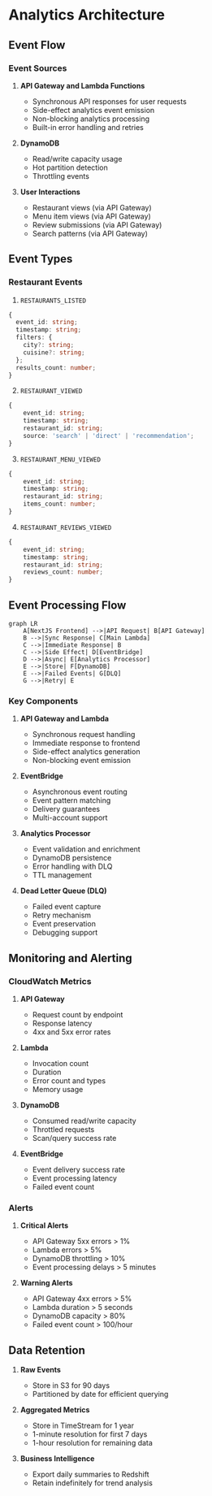 # Analytics Architecture

## Event Flow

### Event Sources

1. **API Gateway and Lambda Functions**

    - Synchronous API responses for user requests
    - Side-effect analytics event emission
    - Non-blocking analytics processing
    - Built-in error handling and retries

2. **DynamoDB**

    - Read/write capacity usage
    - Hot partition detection
    - Throttling events

3. **User Interactions**
    - Restaurant views (via API Gateway)
    - Menu item views (via API Gateway)
    - Review submissions (via API Gateway)
    - Search patterns (via API Gateway)

## Event Types

### Restaurant Events

1. `RESTAURANTS_LISTED`

```typescript
{
  event_id: string;
  timestamp: string;
  filters: {
    city?: string;
    cuisine?: string;
  };
  results_count: number;
}
```

2. `RESTAURANT_VIEWED`

```typescript
{
    event_id: string;
    timestamp: string;
    restaurant_id: string;
    source: 'search' | 'direct' | 'recommendation';
}
```

3. `RESTAURANT_MENU_VIEWED`

```typescript
{
    event_id: string;
    timestamp: string;
    restaurant_id: string;
    items_count: number;
}
```

4. `RESTAURANT_REVIEWS_VIEWED`

```typescript
{
    event_id: string;
    timestamp: string;
    restaurant_id: string;
    reviews_count: number;
}
```

## Event Processing Flow

```mermaid
graph LR
    A[NextJS Frontend] -->|API Request| B[API Gateway]
    B -->|Sync Response| C[Main Lambda]
    C -->|Immediate Response| B
    C -->|Side Effect| D[EventBridge]
    D -->|Async| E[Analytics Processor]
    E -->|Store| F[DynamoDB]
    E -->|Failed Events| G[DLQ]
    G -->|Retry| E
```

### Key Components

1. **API Gateway and Lambda**

    - Synchronous request handling
    - Immediate response to frontend
    - Side-effect analytics generation
    - Non-blocking event emission

2. **EventBridge**

    - Asynchronous event routing
    - Event pattern matching
    - Delivery guarantees
    - Multi-account support

3. **Analytics Processor**

    - Event validation and enrichment
    - DynamoDB persistence
    - Error handling with DLQ
    - TTL management

4. **Dead Letter Queue (DLQ)**
    - Failed event capture
    - Retry mechanism
    - Event preservation
    - Debugging support

## Monitoring and Alerting

### CloudWatch Metrics

1. **API Gateway**

    - Request count by endpoint
    - Response latency
    - 4xx and 5xx error rates

2. **Lambda**

    - Invocation count
    - Duration
    - Error count and types
    - Memory usage

3. **DynamoDB**

    - Consumed read/write capacity
    - Throttled requests
    - Scan/query success rate

4. **EventBridge**
    - Event delivery success rate
    - Event processing latency
    - Failed event count

### Alerts

1. **Critical Alerts**

    - API Gateway 5xx errors > 1%
    - Lambda errors > 5%
    - DynamoDB throttling > 10%
    - Event processing delays > 5 minutes

2. **Warning Alerts**
    - API Gateway 4xx errors > 5%
    - Lambda duration > 5 seconds
    - DynamoDB capacity > 80%
    - Failed event count > 100/hour

## Data Retention

1. **Raw Events**

    - Store in S3 for 90 days
    - Partitioned by date for efficient querying

2. **Aggregated Metrics**

    - Store in TimeStream for 1 year
    - 1-minute resolution for first 7 days
    - 1-hour resolution for remaining data

3. **Business Intelligence**
    - Export daily summaries to Redshift
    - Retain indefinitely for trend analysis
